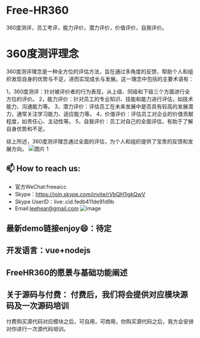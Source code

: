 # Free-HR360
360度测评，员工考评，能力评价，潜力评价，价值评价，自我评价。

# 360度测评理念
360度测评理念是一种全方位的评估方法，旨在通过多角度的反馈，帮助个人和组织发现自身的优势与不足，进而实现成长与发展。这一理念中包括的主要术语有：

1，360度测评：针对被评价者的行为表现，从上级、同级和下级三个方面进行全方位的评价。
2，能力评价：针对员工的专业知识、技能和能力进行评估，如技术能力、沟通能力等。
3，潜力评价：评估员工在未来发展中是否具有较高的发展潜力，通常关注学习能力、适应能力等。
4，价值评价：评估员工对企业的价值贡献程度，如责任心、主动性等。
5，自我评价：员工对自己的全面评估，有助于了解自身优势和不足。

综上所述，360度测评理念通过全面的评估，为个人和组织提供了宝贵的反馈和发展方向。
![图片 1](https://github.com/user-attachments/assets/18e07922-159b-48a7-8813-388508f05e8d)

## 📫 How to reach us:
- 官方WeChat:freeaicc
- Skype：https://join.skype.com/invite/rVbQH1igkQwV
- Skype UserID：live:.cid.fedb411de91d9b
- Email:leehear@gmail.com 
![image](https://github.com/user-attachments/assets/1da1fbaa-6da9-4b7f-99b9-f9ac6a5bfa39)

## 最新demo链接enjoy😄：待定

## 开发语言：vue+nodejs

## FreeHR360的愿景与基础功能阐述

## 关于源码与付费： 付费后，我们将会提供对应模块源码及一次源码培训
付费购买源代码对应模块之后，可自用，可商用，你购买源代码之后，我方会安排对你进行一次源代码培训。

